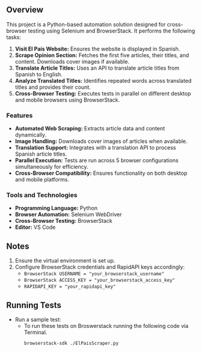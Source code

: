 
## Overview
This project is a Python-based automation solution designed for cross-browser testing using Selenium and BrowserStack. It performs the following tasks:

1. **Visit El País Website:** Ensures the website is displayed in Spanish.
2. **Scrape Opinion Section:** Fetches the first five articles, their titles, and content. Downloads cover images if available.
3. **Translate Article Titles:** Uses an API to translate article titles from Spanish to English.
4. **Analyze Translated Titles:** Identifies repeated words across translated titles and provides their count.
5. **Cross-Browser Testing:** Executes tests in parallel on different desktop and mobile browsers using BrowserStack.

### Features
- **Automated Web Scraping:** Extracts article data and content dynamically.
- **Image Handling:** Downloads cover images of articles when available.
- **Translation Support:** Integrates with a translation API to process Spanish article titles.
- **Parallel Execution:** Tests are run across 5 browser configurations simultaneously for efficiency.
- **Cross-Browser Compatibility:** Ensures functionality on both desktop and mobile platforms.

### Tools and Technologies
- **Programming Language:** Python
- **Browser Automation:** Selenium WebDriver
- **Cross-Browser Testing:** BrowserStack
- **Editor:** VS Code

## Notes
1. Ensure the virtual environment is set up.
2. Configure BrowserStack credentials and RapidAPI keys accordingly:
   - `BrowserStack USERNAME = "your_browserstack_username"`
   - `BrowserStack ACCESS_KEY = "your_browserstack_access_key"`
   - `RAPIDAPI_KEY = "your_rapidapi_key"`


## Running Tests
* Run a sample test:
  - To run these tests on Broswerstack running the following code via Terminal.
    ```
    browserstack-sdk ./ElPaisScraper.py
    ```

